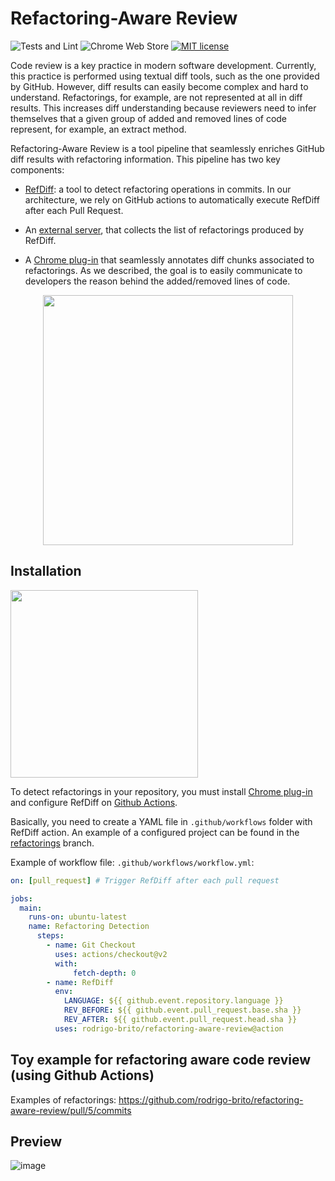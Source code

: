 # Refactoring-Aware Review

![Tests and Lint](https://github.com/rodrigo-brito/refactoring-aware-review/workflows/Tests%20and%20Lint/badge.svg)
![Chrome Web Store](https://img.shields.io/chrome-web-store/v/bclbegekihgpelanbbleaceefgmekjdd)
[![MIT license](https://img.shields.io/badge/License-MIT-blue.svg)](https://lbesson.mit-license.org/)

Code review is a key practice in modern software development. Currently, this practice is performed using textual diff tools, such as the one provided by GitHub. However, diff results can easily become complex and hard to understand. Refactorings, for example, are not represented at all in diff results. This increases diff understanding because reviewers need to infer themselves that a given group of added and removed lines of code represent, for example, an extract method.

Refactoring-Aware Review is a tool pipeline that seamlessly enriches GitHub diff results with refactoring information. This pipeline has two key components:

-   [RefDiff](https://github.com/aserg-ufmg/RefDiff): a tool to detect refactoring operations in commits. In our architecture, we rely on GitHub actions to automatically execute RefDiff after each Pull Request.

-   An [external server](https://github.com/rodrigo-brito/refactoring-aware-review/tree/server), that collects the list of refactorings produced by RefDiff.

-   A [Chrome plug-in](https://chrome.google.com/webstore/detail/refactoring-aware-review/bclbegekihgpelanbbleaceefgmekjdd) that seamlessly annotates diff chunks associated to refactorings. As we described, the goal is to easily communicate to developers the reason behind the added/removed lines of code.

<center>
<img src="https://user-images.githubusercontent.com/7620947/75836214-e4523f00-5d9f-11ea-9dd4-024dfc885c1c.png" width= "400px" />
</center>

## Installation

<a href="https://chrome.google.com/webstore/detail/refactoring-aware-diff/bclbegekihgpelanbbleaceefgmekjdd">
<img width="300px" src="https://user-images.githubusercontent.com/7620947/75341916-26e1bc00-5874-11ea-9526-463ddf1e7f82.png" />
</a>

To detect refactorings in your repository, you must install [Chrome plug-in](https://chrome.google.com/webstore/detail/refactoring-aware-review/bclbegekihgpelanbbleaceefgmekjdd) and configure RefDiff on [Github Actions](https://help.github.com/en/actions/configuring-and-managing-workflows/configuring-a-workflow).

Basically, you need to create a YAML file in `.github/workflows` folder with RefDiff action. An example of a configured project can be found in the [refactorings](https://github.com/rodrigo-brito/refactoring-aware-review/tree/refactorings) branch.

Example of workflow file: `.github/workflows/workflow.yml`:

```yaml
on: [pull_request] # Trigger RefDiff after each pull request

jobs:
  main:
    runs-on: ubuntu-latest
    name: Refactoring Detection
      steps:
        - name: Git Checkout
          uses: actions/checkout@v2
          with:
              fetch-depth: 0
        - name: RefDiff
          env:
            LANGUAGE: ${{ github.event.repository.language }}
            REV_BEFORE: ${{ github.event.pull_request.base.sha }}
            REV_AFTER: ${{ github.event.pull_request.head.sha }}
          uses: rodrigo-brito/refactoring-aware-review@action
```

## Toy example for refactoring aware code review (using Github Actions)

Examples of refactorings: https://github.com/rodrigo-brito/refactoring-aware-review/pull/5/commits

## Preview

![image](https://user-images.githubusercontent.com/7620947/74206000-61ced780-4c58-11ea-8478-46e02bd059e9.png)
